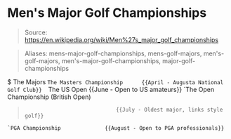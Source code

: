 # Men's Major Golf Championships

> Source: https://en.wikipedia.org/wiki/Men%27s_major_golf_championships

> Aliases: mens-major-golf-championships, mens-golf-majors, men's-golf-majors, men's-major-golf-championships, major-golf-championships

$ The Majors
    `The Masters Championship      {{April - Augusta National Golf Club}} 
    `The US Open                   {{June - Open to US amateurs}} 
    `The Open Championship (British Open)
>                                  {{July - Oldest major, links style golf}} 
    `PGA Championship              {{August - Open to PGA professionals}} 

